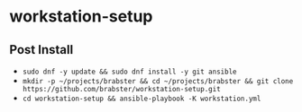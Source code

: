 # workstation-setup

## Post Install

- `sudo dnf -y update && sudo dnf install -y git ansible`
- `mkdir -p ~/projects/brabster && cd ~/projects/brabster && git clone https://github.com/brabster/workstation-setup.git`
- `cd workstation-setup && ansible-playbook -K workstation.yml`
